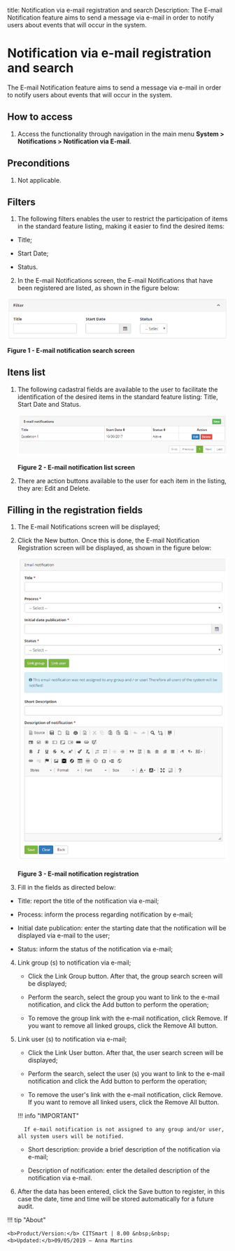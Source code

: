 title: Notification via e-mail registration and search
Description: The E-mail Notification feature aims to send a message via e-mail in order to notify users about events that will occur in the system.

# Notification via e-mail registration and search

The E-mail Notification feature aims to send a message via e-mail in order to notify users about events that will occur in the system.

How to access
-----------

1.  Access the functionality through navigation in the main menu **System > Notifications > Notification via E-mail**.

Preconditions
------------

1.  Not applicable.

Filters
-------

1.  The following filters enables the user to restrict the participation of items in the standard feature listing, making it easier to find the desired items:

  - Title;

  - Start Date;

  - Status.

2. In the E-mail Notifications screen, the E-mail Notifications that have been registered are listed, as shown in the figure below:

![figure](images/notification-1.png)

**Figure 1 - E-mail notification search screen**

Itens list
----------------

1.  The following cadastral fields are available to the user to facilitate the identification of the desired items in the standard feature listing: Title, Start Date and Status.

    ![figure](images/notification-2.png)

    **Figure 2 - E-mail notification list screen**

2.  There are action buttons available to the user for each item in the listing, they are: Edit and Delete.


Filling in the registration fields
----------------------------------

1. The E-mail Notifications screen will be displayed;

2. Click the New button. Once this is done, the E-mail Notification Registration screen will be displayed, as shown in the figure below:

   ![figure](images/notification-3.png)
   
   **Figure 3 - E-mail notification registration**

3.  Fill in the fields as directed below:

   - Title: report the title of the notification via e-mail;
   
   - Process: inform the process regarding notification by e-mail;
   
   - Initial date publication: enter the starting date that the notification will be displayed via e-mail to the user;
   
   - Status: inform the status of the notification via e-mail;

4. Link group (s) to notification via e-mail;

   
   - Click the Link Group button. After that, the group search screen will be displayed;
   
   - Perform the search, select the group you want to link to the e-mail notification, and click the Add button to perform the operation;
   
   - To remove the group link with the e-mail notification, click Remove. If you want to remove all linked groups, click the Remove All button.

5. Link user (s) to notification via e-mail;

   - Click the Link User button. After that, the user search screen will be displayed;
   
   - Perform the search, select the user (s) you want to link to the e-mail notification and click the Add button to perform the operation;
   
   - To remove the user's link with the e-mail notification, click Remove. If you want to remove all linked users, click the Remove All button.
   
   !!! info "IMPORTANT"

         If e-mail notification is not assigned to any group and/or user, all system users will be notified.

   - Short description: provide a brief description of the notification via e-mail;
   
   - Description of notification: enter the detailed description of the notification via e-mail.

6. After the data has been entered, click the Save button to register, in this case the date, time and time will be stored automatically for a future audit.

!!! tip "About"

    <b>Product/Version:</b> CITSmart | 8.00 &nbsp;&nbsp;
    <b>Updated:</b>09/05/2019 – Anna Martins
